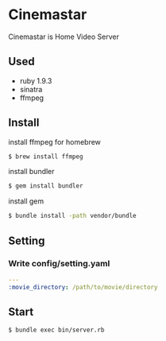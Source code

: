 Cinemastar
=====================================================

Cinemastar is Home Video Server

Used
-----------------------------------------------------

 * ruby 1.9.3
 * sinatra
 * ffmpeg

Install
-----------------------------------------------------

install ffmpeg for homebrew

```sh
$ brew install ffmpeg
```

install bundler

```sh
$ gem install bundler
```

install gem

```sh
$ bundle install -path vendor/bundle
```

Setting
-----------------------------------------------------

### Write config/setting.yaml

```yaml
---
:movie_directory: /path/to/movie/directory
```

Start
------------------------------------------------------

```sh
$ bundle exec bin/server.rb
```

